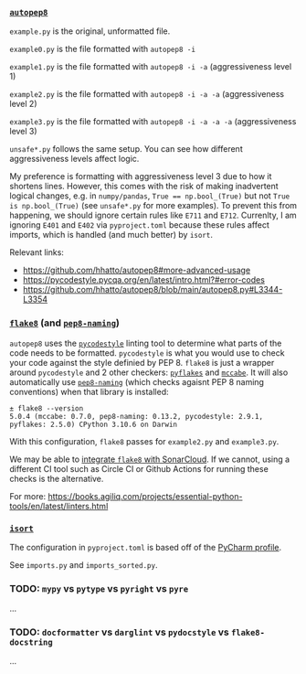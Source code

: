 ### [`autopep8`](https://github.com/hhatto/autopep8)

`example.py` is the original, unformatted file.

`example0.py` is the file formatted with `autopep8 -i`

`example1.py` is the file formatted with `autopep8 -i -a` (aggressiveness level 1)

`example2.py` is the file formatted with `autopep8 -i -a -a` (aggressiveness level 2)

`example3.py` is the file formatted with `autopep8 -i -a -a -a` (aggressiveness level 3)

`unsafe*.py` follows the same setup. You can see how different aggressiveness levels affect logic.

My preference is formatting with aggressiveness level 3 due to how it shortens lines. However, this comes with the risk of making inadvertent logical changes, e.g. in `numpy/pandas`, `True == np.bool_(True)` but not `True is np.bool_(True)` (see `unsafe*.py` for more examples). To prevent this from happening, we should ignore certain rules like `E711` and `E712`. Currenlty, I am ignoring `E401` and `E402` via `pyproject.toml` because these rules affect imports, which is handled (and much better) by `isort`.

Relevant links:
* https://github.com/hhatto/autopep8#more-advanced-usage
* https://pycodestyle.pycqa.org/en/latest/intro.html?#error-codes
* https://github.com/hhatto/autopep8/blob/main/autopep8.py#L3344-L3354


### [`flake8`](https://github.com/PyCQA/flake8) (and [`pep8-naming`](https://github.com/PyCQA/pep8-naming))

`autopep8` uses the [`pycodestyle`](https://github.com/PyCQA/pycodestyle) linting tool to determine what parts of the code needs to be formatted. `pycodestyle` is what you would use to check your code against the style definied by PEP 8.  `flake8` is just a wrapper around `pycodestyle` and 2 other checkers: [`pyflakes`](https://github.com/PyCQA/pyflakes) and [`mccabe`](https://github.com/PyCQA/mccabe). It will also automatically use [`pep8-naming`](https://github.com/PyCQA/pep8-naming) (which checks agaisnt PEP 8 naming conventions) when that library is installed:

```
± flake8 --version
5.0.4 (mccabe: 0.7.0, pep8-naming: 0.13.2, pycodestyle: 2.9.1, pyflakes: 2.5.0) CPython 3.10.6 on Darwin
```

With this configuration, `flake8` passes for `example2.py` and `example3.py`.

We may be able to [integrate `flake8` with SonarCloud](https://docs.sonarcloud.io/enriching/external-analyzer-reports/). If we cannot, using a different CI tool such as Circle CI or Github Actions for running these checks is the alternative.

For more: https://books.agiliq.com/projects/essential-python-tools/en/latest/linters.html


### [`isort`](https://github.com/PyCQA/isort)

The configuration in `pyproject.toml` is based off of the [PyCharm profile](https://pycqa.github.io/isort/docs/configuration/profiles.html#pycharm).

See `imports.py` and `imports_sorted.py`.


### TODO: `mypy` vs `pytype` vs `pyright` vs `pyre`
...


### TODO: `docformatter` vs `darglint` vs `pydocstyle` vs `flake8-docstring`
...